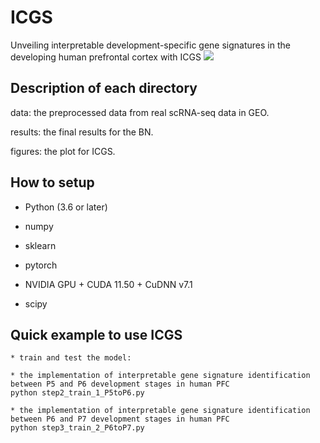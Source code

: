 # ICGS
Unveiling interpretable development-specific gene signatures in the developing human prefrontal cortex with ICGS
![](https://github.com/linxi159/ICGS/blob/main/figures/Figure_1.tif) 

## Description of each directory
data: the preprocessed data from real scRNA-seq data in GEO.

results: the final results for the BN.

figures: the plot for ICGS.


## How to setup

* Python (3.6 or later)

* numpy

* sklearn

* pytorch

* NVIDIA GPU + CUDA 11.50 + CuDNN v7.1

* scipy


## Quick example to use ICGS
```
* train and test the model:

* the implementation of interpretable gene signature identification between P5 and P6 development stages in human PFC
python step2_train_1_P5toP6.py

* the implementation of interpretable gene signature identification between P6 and P7 development stages in human PFC
python step3_train_2_P6toP7.py

```
